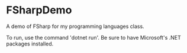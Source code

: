 # FSharpDemo
A demo of FSharp for my programming languages class.


To run, use the command 'dotnet run'.
Be sure to have Microsoft's .NET packages installed.
